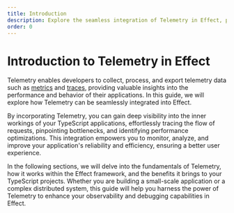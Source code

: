 ```yaml
---
title: Introduction
description: Explore the seamless integration of Telemetry in Effect, providing insights into metrics and traces. Learn how Telemetry empowers developers to monitor, analyze, and optimize the performance and behavior of TypeScript applications, enhancing observability and debugging capabilities.
order: 0
---
```


# Introduction to Telemetry in Effect

Telemetry enables developers to collect, process, and export telemetry data such as [metrics](metrics) and [traces](tracing), providing valuable insights into the performance and behavior of their applications. In this guide, we will explore how Telemetry can be seamlessly integrated into Effect.

By incorporating Telemetry, you can gain deep visibility into the inner workings of your TypeScript applications, effortlessly tracing the flow of requests, pinpointing bottlenecks, and identifying performance optimizations. This integration empowers you to monitor, analyze, and improve your application's reliability and efficiency, ensuring a better user experience.

In the following sections, we will delve into the fundamentals of Telemetry, how it works within the Effect framework, and the benefits it brings to your TypeScript projects. Whether you are building a small-scale application or a complex distributed system, this guide will help you harness the power of Telemetry to enhance your observability and debugging capabilities in Effect.
